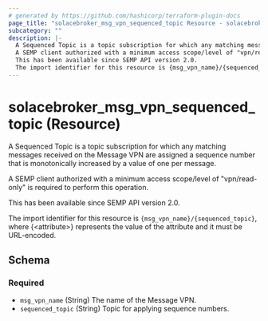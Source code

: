 ```yaml
---
# generated by https://github.com/hashicorp/terraform-plugin-docs
page_title: "solacebroker_msg_vpn_sequenced_topic Resource - solacebroker"
subcategory: ""
description: |-
  A Sequenced Topic is a topic subscription for which any matching messages received on the Message VPN are assigned a sequence number that is monotonically increased by a value of one per message.
  A SEMP client authorized with a minimum access scope/level of "vpn/read-only" is required to perform this operation.
  This has been available since SEMP API version 2.0.
  The import identifier for this resource is {msg_vpn_name}/{sequenced_topic}, where {&lt;attribute&gt;} represents the value of the attribute and it must be URL-encoded.
---
```


# solacebroker_msg_vpn_sequenced_topic (Resource)

A Sequenced Topic is a topic subscription for which any matching messages received on the Message VPN are assigned a sequence number that is monotonically increased by a value of one per message.



A SEMP client authorized with a minimum access scope/level of "vpn/read-only" is required to perform this operation.

This has been available since SEMP API version 2.0.

The import identifier for this resource is `{msg_vpn_name}/{sequenced_topic}`, where {&lt;attribute&gt;} represents the value of the attribute and it must be URL-encoded.



<!-- schema generated by tfplugindocs -->
## Schema

### Required

- `msg_vpn_name` (String) The name of the Message VPN.
- `sequenced_topic` (String) Topic for applying sequence numbers.
